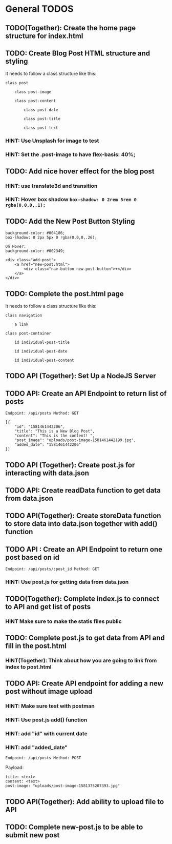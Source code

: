 # General TODOS

## TODO(Together): Create the home page structure for index.html
## TODO: Create Blog Post HTML structure and styling

It needs to follow a class structure like this:

    class post

        class post-image

        class post-content

            class post-date

            class post-title

            class post-text

### HINT: Use Unsplash for image to test
### HINT: Set the .post-image to have flex-basis: 40%;

## TODO: Add nice hover effect for the blog post

### HINT: use translate3d and transition
### HINT: Hover box shadow `box-shadow: 0 2rem 5rem 0 rgba(0,0,0,.1);`

## TODO: Add the New Post Button Styling 

    background-color: #004186;
    box-shadow: 0 2px 5px 0 rgba(0,0,0,.26);

    On Hover:
    background-color: #002349;

    <div class="add-post">
        <a href="new-post.html">
            <div class="nav-button new-post-button">+</div>
        </a>
    </div>

## TODO: Complete the post.html page

It needs to follow a class structure like this:

    class navigation

        a link

    class post-container

        id individual-post-title

        id individual-post-date

        id individual-post-content

## TODO API (Together): Set Up a NodeJS Server

## TODO API: Create an API Endpoint to return list of posts
`Endpoint: /api/posts Method: GET`

    [{
        "id": "1581461442206",
        "title": "This is a New Blog Post",
        "content": "This is the content! ",
        "post_image": "uploads/post-image-1581461442199.jpg",
        "added_date": "1581461442206"
    }]

## TODO API (Together): Create post.js for interacting with data.json

## TODO API: Create readData function to get data from data.json

## TODO API(Together): Create storeData function to store data into data.json together with add() function

## TODO API : Create an API Endpoint to return one post based on id
`Endpoint: /api/posts/:post_id Method: GET`

### HINT: Use post.js for getting data from data.json 

## TODO(Together): Complete index.js to connect to API and get list of posts
### HINT Make sure to make the statis files public

## TODO: Complete post.js to get data from API and fill in the post.html

### HINT(Together): Think about how you are going to link from index to post.html

## TODO API: Create API endpoint for adding a new post without image upload
### HINT: Make sure test with postman
### HINT: Use post.js add() function
### HINT: add "id" with current date
### HINT: add "added_date"

`Endpoint: /api/posts Method: POST`

Payload:

    title: <text>
    content: <text>
    post-image: "uploads/post-image-1581375207393.jpg"

## TODO API(Together): Add ability to upload file to API


## TODO: Complete new-post.js to be able to submit new post

















